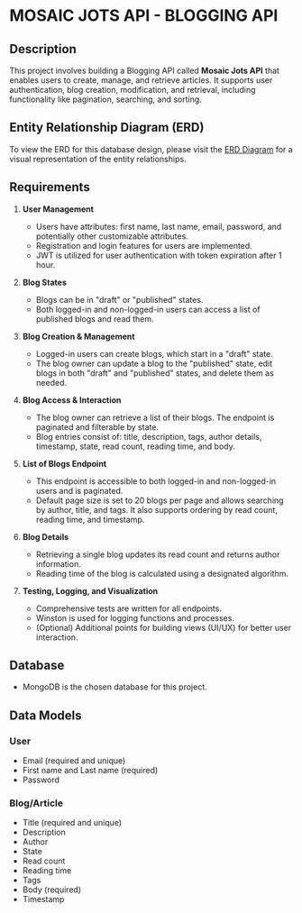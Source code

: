 # MOSAIC JOTS API - BLOGGING API

## Description

This project involves building a Blogging API called **Mosaic Jots API** that enables users to create, manage, and retrieve articles. It supports user authentication, blog creation, modification, and retrieval, including functionality like pagination, searching, and sorting.

## Entity Relationship Diagram (ERD)

To view the ERD for this database design, please visit the [ERD Diagram](https://drawsql.app/teams/otavie/diagrams/blog-api-design) for a visual representation of the entity relationships.

## Requirements

1. **User Management**

   - Users have attributes: first name, last name, email, password, and potentially other customizable attributes.
   - Registration and login features for users are implemented.
   - JWT is utilized for user authentication with token expiration after 1 hour.

2. **Blog States**

   - Blogs can be in "draft" or "published" states.
   - Both logged-in and non-logged-in users can access a list of published blogs and read them.

3. **Blog Creation & Management**

   - Logged-in users can create blogs, which start in a "draft" state.
   - The blog owner can update a blog to the "published" state, edit blogs in both "draft" and "published" states, and delete them as needed.

4. **Blog Access & Interaction**

   - The blog owner can retrieve a list of their blogs. The endpoint is paginated and filterable by state.
   - Blog entries consist of: title, description, tags, author details, timestamp, state, read count, reading time, and body.

5. **List of Blogs Endpoint**

   - This endpoint is accessible to both logged-in and non-logged-in users and is paginated.
   - Default page size is set to 20 blogs per page and allows searching by author, title, and tags. It also supports ordering by read count, reading time, and timestamp.

6. **Blog Details**

   - Retrieving a single blog updates its read count and returns author information.
   - Reading time of the blog is calculated using a designated algorithm.

7. **Testing, Logging, and Visualization**
   - Comprehensive tests are written for all endpoints.
   - Winston is used for logging functions and processes.
   - (Optional) Additional points for building views (UI/UX) for better user interaction.

## Database

- MongoDB is the chosen database for this project.

## Data Models

### User

- Email (required and unique)
- First name and Last name (required)
- Password

### Blog/Article

- Title (required and unique)
- Description
- Author
- State
- Read count
- Reading time
- Tags
- Body (required)
- Timestamp
